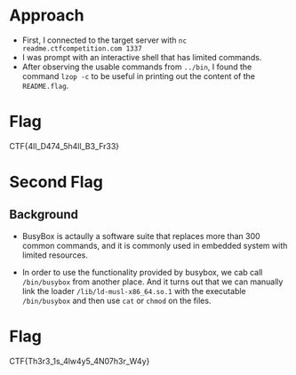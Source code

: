 # Approach
- First, I connected to the target server with `nc readme.ctfcompetition.com 1337`
- I was prompt with an interactive shell that has limited commands.
- After observing the usable commands from `../bin`, I found the command `lzop -c` to be useful in printing out the content of the `README.flag`.

# Flag
CTF{4ll_D474_5h4ll_B3_Fr33}


# Second Flag

## Background

* BusyBox is actaully a software suite that replaces more than 300 common commands, and it is commonly used in embedded system with limited resources. 

* In order to use the functionality provided by busybox, we cab call `/bin/busybox` from another place. And it turns out that we can manually link the loader `/lib/ld-musl-x86_64.so.1` with the executable `/bin/busybox` and then use `cat` or `chmod` on the files.

# Flag
CTF{Th3r3_1s_4lw4y5_4N07h3r_W4y}
